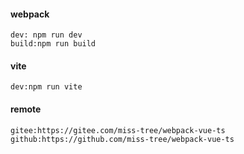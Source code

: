 
####  webpack 
    dev: npm run dev
    build:npm run build


#### vite
    dev:npm run vite


#### remote
    gitee:https://gitee.com/miss-tree/webpack-vue-ts
    github:https://github.com/miss-tree/webpack-vue-ts    